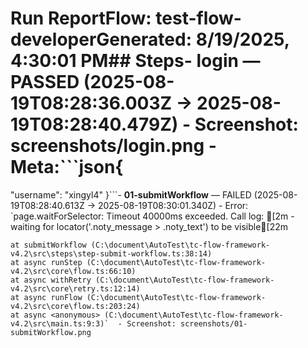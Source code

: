 # Run Report**Flow**: test-flow-developer**Generated**: 8/19/2025, 4:30:01 PM## Steps- **login** — PASSED (2025-08-19T08:28:36.003Z -> 2025-08-19T08:28:40.479Z)  - Screenshot: screenshots/login.png  - Meta:```json{
  "username": "xingyl4"
}```- **01-submitWorkflow** — FAILED (2025-08-19T08:28:40.613Z -> 2025-08-19T08:30:01.340Z)  - Error: `page.waitForSelector: Timeout 40000ms exceeded.
Call log:
[2m  - waiting for locator('.noty_message > .noty_text') to be visible[22m

    at submitWorkflow (C:\document\AutoTest\tc-flow-framework-v4.2\src\steps\step-submit-workflow.ts:38:14)
    at async runStep (C:\document\AutoTest\tc-flow-framework-v4.2\src\core\flow.ts:66:10)
    at async withRetry (C:\document\AutoTest\tc-flow-framework-v4.2\src\core\retry.ts:12:14)
    at async runFlow (C:\document\AutoTest\tc-flow-framework-v4.2\src\core\flow.ts:203:24)
    at async <anonymous> (C:\document\AutoTest\tc-flow-framework-v4.2\src\main.ts:9:3)`  - Screenshot: screenshots/01-submitWorkflow.png
